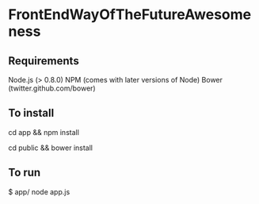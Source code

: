 FrontEndWayOfTheFutureAwesomeness
=================================

Requirements
------------

Node.js (> 0.8.0)
NPM (comes with later versions of Node)
Bower (twitter.github.com/bower)


To install
----------

cd app && npm install
 
cd public && bower install


To run
------

$ app/ node app.js
